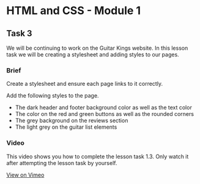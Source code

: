 # HTML and CSS - Module 1

## Task 3

We will be continuing to work on the Guitar Kings website. In this lesson task we will be creating a stylesheet and adding styles to our pages.

### Brief

Create a stylesheet and ensure each page links to it correctly.

Add the following styles to the page.
- The dark header and footer background color as well as the text color
- The color on the red and green buttons as well as the rounded corners
- The grey background on the reviews section
- The light grey on the guitar list elements

### Video

This video shows you how to complete the lesson task 1.3. Only watch it after attempting the lesson task by yourself.

[View on Vimeo](https://vimeo.com/478528726/8f53db0a5a)
